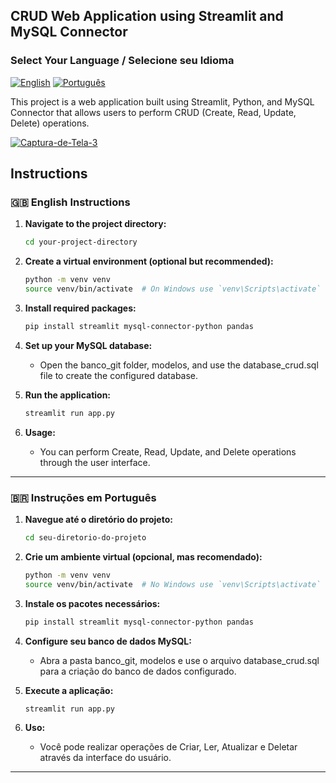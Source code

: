 ## CRUD Web Application using Streamlit and MySQL Connector

### Select Your Language / Selecione seu Idioma
[![English](https://upload.wikimedia.org/wikipedia/commons/thumb/8/83/Flag_of_the_United_Kingdom_%283-5%29.svg/50px-Flag_of-the-United-Kingdom_%283-5%29.svg.png)](#-english-instructions) 
[![Português](https://upload.wikimedia.org/wikipedia/commons/thumb/0/05/Flag_of_Brazil.svg/45px-Flag_of-Brazil.svg.png)](#-instruções-em-português)

This project is a web application built using Streamlit, Python, and MySQL Connector that allows users to perform CRUD (Create, Read, Update, Delete) operations.


<a href="https://ibb.co/vjGcy0z"><img src="https://i.ibb.co/S386YFv/Captura-de-Tela-3.png" alt="Captura-de-Tela-3" border="0" /></a>

## Instructions

### 🇬🇧 English Instructions

1. **Navigate to the project directory:**

   ```bash
   cd your-project-directory
   ```

2. **Create a virtual environment (optional but recommended):**

   ```bash
   python -m venv venv
   source venv/bin/activate  # On Windows use `venv\Scripts\activate`
   ```

3. **Install required packages:**

   ```bash
   pip install streamlit mysql-connector-python pandas
   ```

4. **Set up your MySQL database:**

   - Open the banco_git folder, modelos, and use the database_crud.sql file to create the configured database.

5. **Run the application:**

   ```bash
   streamlit run app.py
   ```

6. **Usage:**

   - You can perform Create, Read, Update, and Delete operations through the user interface.

---

### 🇧🇷 Instruções em Português

1. **Navegue até o diretório do projeto:**

   ```bash
   cd seu-diretorio-do-projeto
   ```

2. **Crie um ambiente virtual (opcional, mas recomendado):**

   ```bash
   python -m venv venv
   source venv/bin/activate  # No Windows use `venv\Scripts\activate`
   ```

3. **Instale os pacotes necessários:**

   ```bash
   pip install streamlit mysql-connector-python pandas
   ```

4. **Configure seu banco de dados MySQL:**

   - Abra a pasta banco_git, modelos e use o arquivo database_crud.sql para a criação do banco de dados configurado.

5. **Execute a aplicação:**

   ```bash
   streamlit run app.py
   ```

6. **Uso:**

   - Você pode realizar operações de Criar, Ler, Atualizar e Deletar através da interface do usuário.

---


